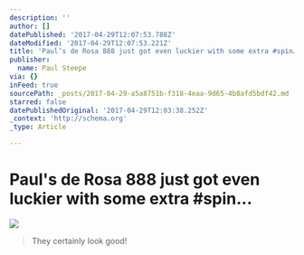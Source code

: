 ```yaml
---
description: ''
author: []
datePublished: '2017-04-29T12:07:53.788Z'
dateModified: '2017-04-29T12:07:53.221Z'
title: 'Paul’s de Rosa 888 just got even luckier with some extra #spin…'
publisher:
  name: Paul Steepe
via: {}
inFeed: true
sourcePath: _posts/2017-04-29-a5a8751b-f318-4eaa-9d65-4b8afd5bdf42.md
starred: false
datePublishedOriginal: '2017-04-29T12:03:38.252Z'
_context: 'http://schema.org'
_type: Article

---
```

# Paul's de Rosa 888 just got even luckier with some extra \#spin...
![](https://the-grid-user-content.s3-us-west-2.amazonaws.com/995f3a2b-5b17-4f95-be23-aa0eec9a1c4f.jpg)

> They certainly look good!